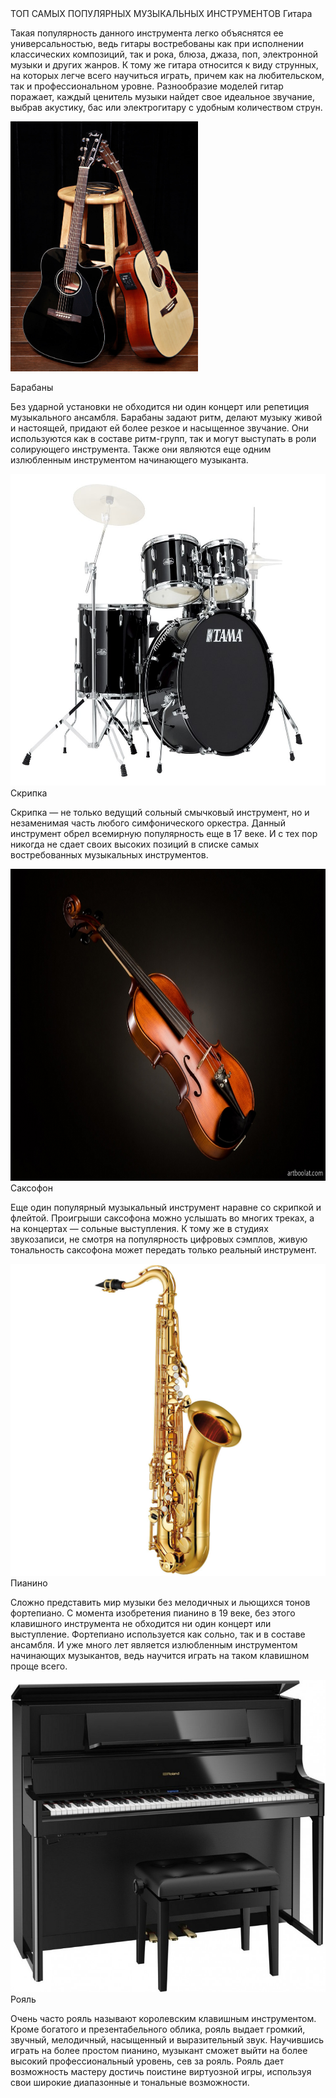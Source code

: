 <head>
    ТОП САМЫХ ПОПУЛЯРНЫХ МУЗЫКАЛЬНЫХ ИНСТРУМЕНТОВ
     
  </head>
  <body>
   <h>
       Гитара 
     </h>
  <p>
  Такая популярность данного инструмента легко объяснятся ее универсальностью, ведь гитары востребованы как при исполнении классических композиций, так и рока, блюза, джаза, поп, электронной музыки и других жанров. К тому же гитара относится к виду струнных, на которых легче всего научиться играть, причем как на любительском, так и профессиональном уровне. Разнообразие моделей гитар поражает, каждый ценитель музыки найдет свое идеальное звучание, выбрав акустику, бас или электрогитару с удобным количеством струн.
   </p>
    <img src="гитара.jpeg" width="300" height="400">
    
  <h>Барабаны
    </h>
  <p>Без ударной установки не обходится ни один концерт или репетиция музыкального ансамбля. Барабаны задают ритм, делают музыку живой и настоящей, придают ей более резкое и насыщенное звучание. Они используются как в составе ритм-групп, так и могут выступать в роли солирующего инструмента. Также они являются еще одним излюбленным инструментом начинающего музыканта.
   </p>
   <img src="https://github.com/Aidan182003/Music-is-our-life/blob/main/%D0%B1%D0%B0%D1%80%D0%B0%D0%B1%D0%B0%D0%BD%D1%8B.jpeg"width="600" height="499">
  <h>Cкрипка
   </h>
  <p>Скрипка — не только ведущий сольный смычковый инструмент, но и незаменимая часть любого симфонического оркестра. Данный инструмент обрел всемирную популярность еще в 17 веке. И с тех пор никогда не сдает своих высоких позиций в списке самых востребованных музыкальных инструментов.</p>
  <img src="https://github.com/Aidan182003/Music-is-our-life/blob/main/%D1%81%D0%BA%D1%80%D0%B8%D0%BF%D0%BA%D0%B02.jpeg"width="600" height="499">
  <h>Саксофон
   </h>
  <p>Еще один популярный музыкальный инструмент наравне со скрипкой и флейтой. Проигрыши саксофона можно услышать во многих треках, а на концертах — сольные выступления. К тому же в студиях звукозаписи, не смотря на популярность цифровых сэмплов, живую тональность саксофона может передать только реальный инструмент.
   </p>
   <img src="https://github.com/Aidan182003/Music-is-our-life/blob/main/%D1%81%D0%B0%D0%BA%D1%81%D0%BE%D1%84%D0%BE%D0%BD.jpeg"width="600" height="499">
  <h>Пианино
     <h>   
    <p>Сложно представить мир музыки без мелодичных и льющихся тонов фортепиано. С момента изобретения пианино в 19 веке, без этого клавишного инструмента не обходится ни один концерт или выступление. Фортепиано используется как сольно, так и в составе ансамбля. И уже много лет является излюбленным инструментом начинающих музыкантов, ведь научится играть на таком клавишном проще всего.
        </p>
        <img src="https://github.com/Aidan182003/Music-is-our-life/blob/main/%D0%BF%D0%B8%D0%B0%D0%BD%D0%B8%D0%BD%D0%BE.jpeg"width="600" height="499">
  <h>Рояль
     </h>
     <p>Очень часто рояль называют королевским клавишным инструментом. Кроме богатого и презентабельного облика, рояль выдает громкий, звучный, мелодичный, насыщенный и выразительный звук. Научившись играть на более простом пианино, музыкант сможет выйти на более высокий профессиональный уровень, сев за рояль. Рояль дает возможность мастеру достичь поистине виртуозной игры, используя свои широкие диапазонные и тональные возможности.
         </p>
 
    
